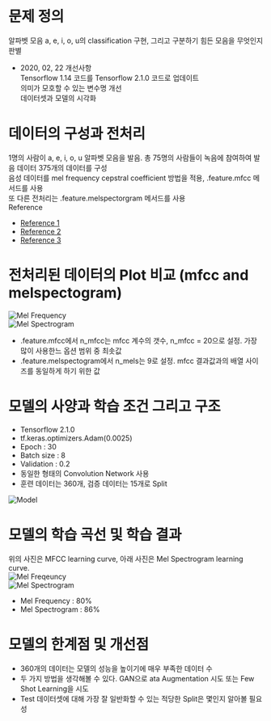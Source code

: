 # 문제 정의  
알파벳 모음 a, e, i, o, u의 classification 구현, 그리고 구분하기 힘든 모음을 무엇인지 판별  
- 2020, 02, 22 개선사항  
  Tensorflow 1.14 코드를 Tensorflow 2.1.0 코드로 업데이트  
  의미가 모호할 수 있는 변수명 개선  
  데이터셋과 모델의 시각화  
  
  
# 데이터의 구성과 전처리  
1명의 사람이 a, e, i, o, u 알파벳 모음을 발음. 총 75명의 사람들이 녹음에 참여하여 발음 데이터 375개의 데이터를 구성  
음성 데이터를 mel frequency cepstral coefficient 방법을 적용, .feature.mfcc 메서드를 사용  
또 다른 전처리는 .feature.melspectorgram 메서드를 사용  
  Reference  
- [Reference 1](http://practicalcryptography.com/miscellaneous/machine-learning/guide-mel-frequency-cepstral-coefficients-mfccs/)  
- [Reference 2](https://medium.com/@jonathan_hui/speech-recognition-feature-extraction-mfcc-plp-5455f5a69dd9)  
- [Reference 3](https://towardsdatascience.com/getting-to-know-the-mel-spectrogram-31bca3e2d9d0)  
  
  
# 전처리된 데이터의 Plot 비교 (mfcc and melspectogram)
![Mel Frequency](https://github.com/Doyosae/Speech_Recognition/blob/master/image/MFCC.png)  
![Mel Spectrogram](https://github.com/Doyosae/Speech_Recognition/blob/master/image/melspec.png)  
- .feature.mfcc에서 n_mfcc는 mfcc 계수의 갯수, n_mfcc = 20으로 설정. 가장 많이 사용한느 옵션 범위 중 최솟값  
- .feature.melspectogram에서 n_mels는 9로 설정. mfcc 결과값과의 배열 사이즈를 동일하게 하기 위한 값  
  
  
# 모델의 사양과 학습 조건 그리고 구조  
- Tensorflow 2.1.0  
- tf.keras.optimizers.Adam(0.0025)  
- Epoch : 30  
- Batch size : 8  
- Validation : 0.2  
- 동일한 형태의 Convolution Network 사용  
- 훈련 데이터는 360개, 검증 데이터는 15개로 Split  
  
![Model](https://github.com/Doyosae/Speech_Recognition/blob/master/image/Model.PNG)  
  
  
# 모델의 학습 곡선 및 학습 결과  
위의 사진은 MFCC learning curve, 아래 사진은 Mel Spectrogram learning curve.  
![Mel Freqeuncy](https://github.com/Doyosae/Speech_Recognition/blob/master/image/mfcc_learning.png)  
![Mel Spectrogram](https://github.com/Doyosae/Speech_Recognition/blob/master/image/melspec_Learning.png)  
- Mel Frequency   : 80%  
- Mel Spectrogram : 86%  
  
  
# 모델의 한계점 및 개선점  
- 360개의 데이터는 모델의 성능을 높이기에 매우 부족한 데이터 수  
- 두 가지 방법을 생각해볼 수 있다. GAN으로 ata Augmentation 시도 또는 Few Shot Learning을 시도  
- Test 데이터셋에 대해 가장 잘 일반화할 수 있는 적당한 Split은 몇인지 알아볼 필요성  
